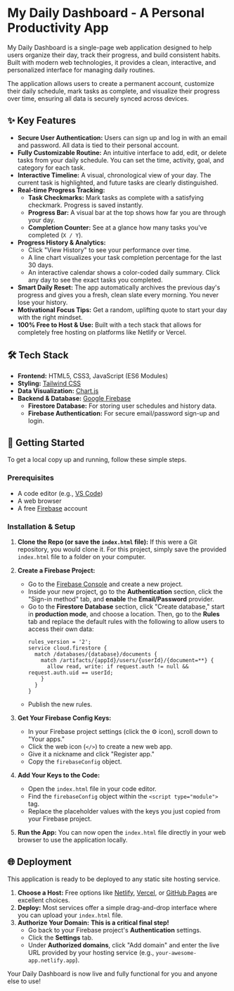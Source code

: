 # My Daily Dashboard - A Personal Productivity App

My Daily Dashboard is a single-page web application designed to help users organize their day, track their progress, and build consistent habits. Built with modern web technologies, it provides a clean, interactive, and personalized interface for managing daily routines.

The application allows users to create a permanent account, customize their daily schedule, mark tasks as complete, and visualize their progress over time, ensuring all data is securely synced across devices.

## ✨ Key Features

* **Secure User Authentication:** Users can sign up and log in with an email and password. All data is tied to their personal account.
* **Fully Customizable Routine:** An intuitive interface to add, edit, or delete tasks from your daily schedule. You can set the time, activity, goal, and category for each task.
* **Interactive Timeline:** A visual, chronological view of your day. The current task is highlighted, and future tasks are clearly distinguished.
* **Real-time Progress Tracking:**
    * **Task Checkmarks:** Mark tasks as complete with a satisfying checkmark. Progress is saved instantly.
    * **Progress Bar:** A visual bar at the top shows how far you are through your day.
    * **Completion Counter:** See at a glance how many tasks you've completed (`X / Y`).
* **Progress History & Analytics:**
    * Click "View History" to see your performance over time.
    * A line chart visualizes your task completion percentage for the last 30 days.
    * An interactive calendar shows a color-coded daily summary. Click any day to see the exact tasks you completed.
* **Smart Daily Reset:** The app automatically archives the previous day's progress and gives you a fresh, clean slate every morning. You never lose your history.
* **Motivational Focus Tips:** Get a random, uplifting quote to start your day with the right mindset.
* **100% Free to Host & Use:** Built with a tech stack that allows for completely free hosting on platforms like Netlify or Vercel.

## 🛠️ Tech Stack

* **Frontend:** HTML5, CSS3, JavaScript (ES6 Modules)
* **Styling:** [Tailwind CSS](https://tailwindcss.com/)
* **Data Visualization:** [Chart.js](https://www.chartjs.org/)
* **Backend & Database:** [Google Firebase](https://firebase.google.com/)
    * **Firestore Database:** For storing user schedules and history data.
    * **Firebase Authentication:** For secure email/password sign-up and login.

## 🚀 Getting Started

To get a local copy up and running, follow these simple steps.

### Prerequisites

* A code editor (e.g., [VS Code](https://code.visualstudio.com/))
* A web browser
* A free [Firebase](https://firebase.google.com/) account

### Installation & Setup

1.  **Clone the Repo (or save the `index.html` file):**
    If this were a Git repository, you would clone it. For this project, simply save the provided `index.html` file to a folder on your computer.

2.  **Create a Firebase Project:**
    * Go to the [Firebase Console](https://console.firebase.google.com/) and create a new project.
    * Inside your new project, go to the **Authentication** section, click the "Sign-in method" tab, and **enable** the **Email/Password** provider.
    * Go to the **Firestore Database** section, click "Create database," start in **production mode**, and choose a location. Then, go to the **Rules** tab and replace the default rules with the following to allow users to access their own data:
        ```
        rules_version = '2';
        service cloud.firestore {
          match /databases/{database}/documents {
            match /artifacts/{appId}/users/{userId}/{document=**} {
              allow read, write: if request.auth != null && request.auth.uid == userId;
            }
          }
        }
        ```
    * Publish the new rules.

3.  **Get Your Firebase Config Keys:**
    * In your Firebase project settings (click the ⚙️ icon), scroll down to "Your apps."
    * Click the web icon (`</>`) to create a new web app.
    * Give it a nickname and click "Register app."
    * Copy the `firebaseConfig` object.

4.  **Add Your Keys to the Code:**
    * Open the `index.html` file in your code editor.
    * Find the `firebaseConfig` object within the `<script type="module">` tag.
    * Replace the placeholder values with the keys you just copied from your Firebase project.

5.  **Run the App:**
    You can now open the `index.html` file directly in your web browser to use the application locally.

## 🌐 Deployment

This application is ready to be deployed to any static site hosting service.

1.  **Choose a Host:** Free options like [Netlify](https://www.netlify.com/), [Vercel](https://vercel.com/), or [GitHub Pages](https://pages.github.com/) are excellent choices.
2.  **Deploy:** Most services offer a simple drag-and-drop interface where you can upload your `index.html` file.
3.  **Authorize Your Domain:** **This is a critical final step!**
    * Go back to your Firebase project's **Authentication** settings.
    * Click the **Settings** tab.
    * Under **Authorized domains**, click "Add domain" and enter the live URL provided by your hosting service (e.g., `your-awesome-app.netlify.app`).

Your Daily Dashboard is now live and fully functional for you and anyone else to use!
